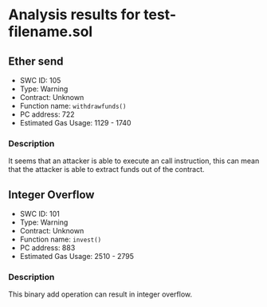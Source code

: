 # Analysis results for test-filename.sol

## Ether send
- SWC ID: 105
- Type: Warning
- Contract: Unknown
- Function name: `withdrawfunds()`
- PC address: 722
- Estimated Gas Usage: 1129 - 1740

### Description

It seems that an attacker is able to execute an call instruction, this can mean that the attacker is able to extract funds out of the contract.

## Integer Overflow
- SWC ID: 101
- Type: Warning
- Contract: Unknown
- Function name: `invest()`
- PC address: 883
- Estimated Gas Usage: 2510 - 2795

### Description

This binary add operation can result in integer overflow.
